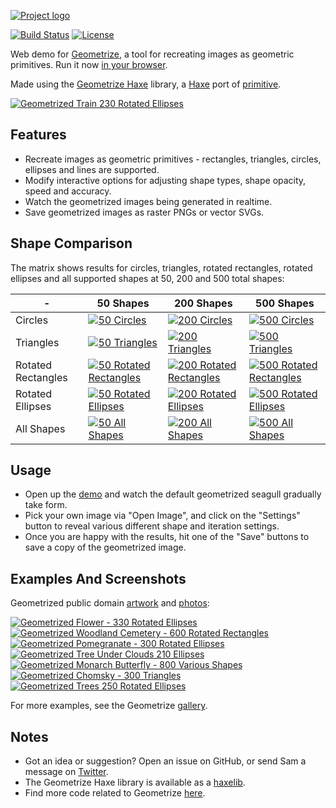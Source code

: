 [![Project logo](https://github.com/Tw1ddle/geometrize-haxe-web/blob/master/screenshots/logo.png?raw=true "Geometrize Haxe Project logo")](http://www.geometrize.co.uk/)

[![Build Status](https://img.shields.io/travis/Tw1ddle/geometrize-haxe-web.svg?style=flat-square)](https://travis-ci.org/Tw1ddle/geometrize-haxe-web)
[![License](http://img.shields.io/:license-mit-blue.svg?style=flat-square)](https://github.com/Tw1ddle/geometrize-haxe-web/blob/master/LICENSE)

Web demo for [Geometrize](http://www.geometrize.co.uk/), a tool for recreating images as geometric primitives. Run it now [in your browser](http://www.samcodes.co.uk/project/geometrize-haxe-web/).

Made using the [Geometrize Haxe](https://github.com/Tw1ddle/geometrize-haxe) library, a [Haxe](https://haxe.org/) port of [primitive](https://github.com/fogleman/primitive).

[![Geometrized Train 230 Rotated Ellipses](https://github.com/Tw1ddle/geometrize-haxe/blob/master/screenshots/train.png?raw=true "Train - 230 Rotated Ellipses")](http://www.geometrize.co.uk/)

## Features
* Recreate images as geometric primitives - rectangles, triangles, circles, ellipses and lines are supported.
* Modify interactive options for adjusting shape types, shape opacity, speed and accuracy.
* Watch the geometrized images being generated in realtime.
* Save geometrized images as raster PNGs or vector SVGs.

## Shape Comparison

The matrix shows results for circles, triangles, rotated rectangles, rotated ellipses and all supported shapes at 50, 200 and 500 total shapes:

| -                  | 50 Shapes     | 200 Shapes    | 500 Shapes   |
| ------------------ | ------------- | ------------- | ------------ |
| Circles            | [![50 Circles](https://github.com/Tw1ddle/geometrize-haxe-web/blob/master/screenshots/seagull_50_circles.png?raw=true)](http://www.geometrize.co.uk/) | [![200 Circles](https://github.com/Tw1ddle/geometrize-haxe-web/blob/master/screenshots/seagull_200_circles.png?raw=true)](http://www.geometrize.co.uk/) | [![500 Circles](https://github.com/Tw1ddle/geometrize-haxe-web/blob/master/screenshots/seagull_500_circles.png?raw=true)](http://www.geometrize.co.uk/) |
| Triangles          | [![50 Triangles](https://github.com/Tw1ddle/geometrize-haxe-web/blob/master/screenshots/seagull_50_triangles.png?raw=true)](http://www.geometrize.co.uk/) | [![200 Triangles](https://github.com/Tw1ddle/geometrize-haxe-web/blob/master/screenshots/seagull_200_triangles.png?raw=true)](http://www.geometrize.co.uk/) | [![500 Triangles](https://github.com/Tw1ddle/geometrize-haxe-web/blob/master/screenshots/seagull_500_triangles.png?raw=true)](http://www.geometrize.co.uk/) |
| Rotated Rectangles | [![50 Rotated Rectangles](https://github.com/Tw1ddle/geometrize-haxe-web/blob/master/screenshots/seagull_50_rotated_rectangles.png?raw=true)](http://www.geometrize.co.uk/) | [![200 Rotated Rectangles](https://github.com/Tw1ddle/geometrize-haxe-web/blob/master/screenshots/seagull_200_rotated_rectangles.png?raw=true)](http://www.geometrize.co.uk/) | [![500 Rotated Rectangles](https://github.com/Tw1ddle/geometrize-haxe-web/blob/master/screenshots/seagull_500_rotated_rectangles.png?raw=true)](http://www.geometrize.co.uk/) |
| Rotated Ellipses   | [![50 Rotated Ellipses](https://github.com/Tw1ddle/geometrize-haxe-web/blob/master/screenshots/seagull_50_rotated_ellipses.png?raw=true)](http://www.geometrize.co.uk/) | [![200 Rotated Ellipses](https://github.com/Tw1ddle/geometrize-haxe-web/blob/master/screenshots/seagull_200_rotated_ellipses.png?raw=true)](http://www.geometrize.co.uk/) | [![500 Rotated Ellipses](https://github.com/Tw1ddle/geometrize-haxe-web/blob/master/screenshots/seagull_500_rotated_ellipses.png?raw=true)](http://www.geometrize.co.uk/) |
| All Shapes         | [![50 All Shapes](https://github.com/Tw1ddle/geometrize-haxe-web/blob/master/screenshots/seagull_50_all_shapes.png?raw=true)](http://www.geometrize.co.uk/) | [![200 All Shapes](https://github.com/Tw1ddle/geometrize-haxe-web/blob/master/screenshots/seagull_200_all_shapes.png?raw=true)](http://www.geometrize.co.uk/) | [![500 All Shapes](https://github.com/Tw1ddle/geometrize-haxe-web/blob/master/screenshots/seagull_500_all_shapes.png?raw=true)](http://www.geometrize.co.uk/) |

## Usage

* Open up the [demo](http://www.samcodes.co.uk/project/geometrize-haxe-web/) and watch the default geometrized seagull gradually take form.
* Pick your own image via "Open Image", and click on the "Settings" button to reveal various different shape and iteration settings.
* Once you are happy with the results, hit one of the "Save" buttons to save a copy of the geometrized image.

## Examples And Screenshots

Geometrized public domain [artwork](https://commons.wikimedia.org/wiki/Category:Paintings_by_painter) and [photos](https://www.pexels.com/public-domain-images/):

[![Geometrized Flower - 330 Rotated Ellipses](https://github.com/Tw1ddle/geometrize-haxe-web/blob/master/screenshots/flower.png?raw=true "Flower - 330 Rotated Ellipses")](http://www.geometrize.co.uk/)
[![Geometrized Woodland Cemetery - 600 Rotated Rectangles](https://github.com/Tw1ddle/geometrize-haxe-web/blob/master/screenshots/woodland_cemetery.png?raw=true "Woodland Cemetery - 600 Rotated Rectangles")](http://www.geometrize.co.uk/)
[![Geometrized Pomegranate - 300 Rotated Ellipses](https://github.com/Tw1ddle/geometrize-haxe-web/blob/master/screenshots/pomegranate.png?raw=true "Pomegranate - 300 Rotated Ellipses")](http://www.geometrize.co.uk/)
[![Geometrized Tree Under Clouds 210 Ellipses](https://github.com/Tw1ddle/geometrize-haxe/blob/master/screenshots/tree_under_clouds.png?raw=true "Tree Under Clouds - 210 Ellipses")](http://www.geometrize.co.uk/)
[![Geometrized Monarch Butterfly - 800 Various Shapes](https://github.com/Tw1ddle/geometrize-haxe-web/blob/master/screenshots/monarch_butterfly.png?raw=true "Monarch Butterfly - 800 Various Shapes")](http://www.geometrize.co.uk/)
[![Geometrized Chomsky - 300 Triangles](https://github.com/Tw1ddle/geometrize-haxe-web/blob/master/screenshots/chomsky.png?raw=true "Noam Chomsky - 300 Triangles")](http://www.geometrize.co.uk/)
[![Geometrized Trees 250 Rotated Ellipses](https://github.com/Tw1ddle/geometrize-haxe/blob/master/screenshots/trees.png?raw=true "Trees - 250 Rotated Ellipses")](http://www.geometrize.co.uk/)

For more examples, see the Geometrize [gallery](http://gallery.geometrize.co.uk/).

## Notes
* Got an idea or suggestion? Open an issue on GitHub, or send Sam a message on [Twitter](https://twitter.com/Sam_Twidale).
* The Geometrize Haxe library is available as a [haxelib](https://lib.haxe.org/p/geometrize-haxe).
* Find more code related to Geometrize [here](http://resources.geometrize.co.uk/).